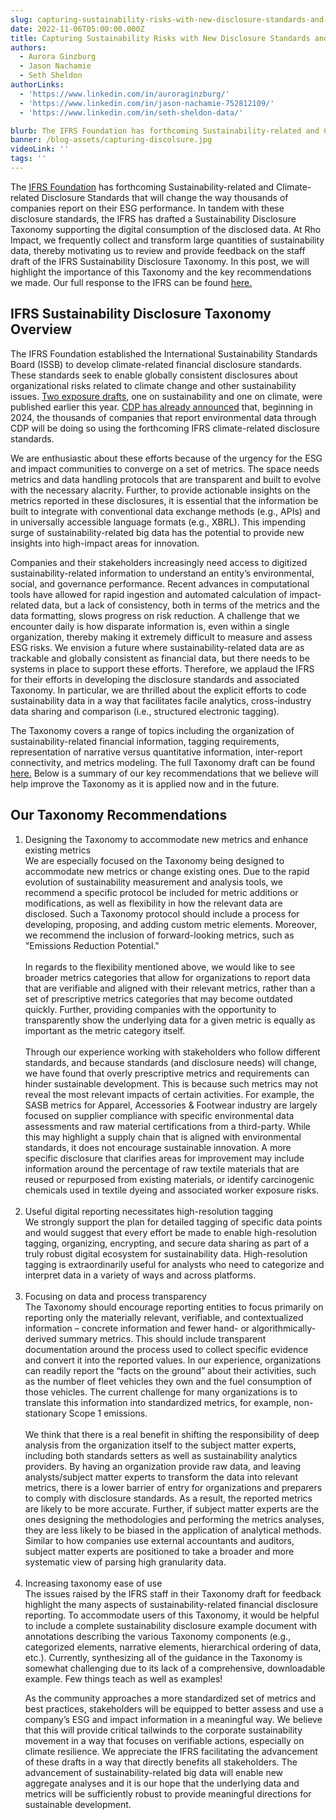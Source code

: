 ```yaml
---
slug: capturing-sustainability-risks-with-new-disclosure-standards-and-big-data
date: 2022-11-06T05:00:00.000Z
title: Capturing Sustainability Risks with New Disclosure Standards and Big Data
authors:
  - Aurora Ginzburg
  - Jason Nachamie
  - Seth Sheldon
authorLinks:
  - 'https://www.linkedin.com/in/auroraginzburg/'
  - 'https://www.linkedin.com/in/jason-nachamie-752812109/'
  - 'https://www.linkedin.com/in/seth-sheldon-data/'

blurb: The IFRS Foundation has forthcoming Sustainability-related and Climate-related Disclosure Standards that will change the way thousands of companies report on their ESG performance. In tandem with these disclosure standards, the IFRS has drafted a Sustainability Disclosure Taxonomy supporting the digital consumption of the disclosed data. At Rho Impact, we frequently collect and transform large quantities of sustainability data, thereby motivating us to review and provide feedback on the staff draft of the IFRS Sustainability Disclosure Taxonomy. In this post, we will highlight the importance of this Taxonomy and the key recommendations we made. Our full response to the IFRS can be found here.
banner: /blog-assets/capturing-discolsure.jpg
videoLink: ''
tags: ''
---
```


<p class="mb-8 text-gray-500 indent-8">The <a class="font-medium text-blue-500 hover:text-blue-700"  href="https://www.ifrs.org/" target="_blank" rel="noreferrer">IFRS Foundation<a/> has forthcoming Sustainability-related and Climate-related Disclosure Standards that will change the way thousands of companies report on their ESG performance. In tandem with these disclosure standards, the IFRS has drafted a Sustainability Disclosure Taxonomy supporting the digital consumption of the disclosed data. At Rho Impact, we frequently collect and transform large quantities of sustainability data, thereby motivating us to review and provide feedback on the staff draft of the IFRS Sustainability Disclosure Taxonomy. In this post, we will highlight the importance of this Taxonomy and the key recommendations we made. Our full response to the IFRS can be found <a class="font-medium text-blue-500 hover:text-blue-700"  href="https://www.ifrs.org/content/dam/ifrs/project/ifrs-sustainability-disclosure-taxonomy/staff-request-for-feedback-comment-letters/r/rho-impact-d9b17c2e-aca2-40c7-a662-78130ccdfa3e/ifrs-taxonomyfeedback-rhoimpact.pdf" target="_blank" rel="noreferrer">here.</a>
</p>

<h2 class="mb-4 h2">IFRS Sustainability Disclosure Taxonomy Overview</h2>

<p class="mb-4">
The IFRS Foundation established the International Sustainability Standards Board (ISSB) to develop climate-related financial disclosure standards. These standards seek to enable globally consistent disclosures about organizational risks related to climate change and other sustainability issues. <a class="font-medium text-blue-500 hover:text-blue-700"  href="https://www.ifrs.org/projects/work-plan/general-sustainability-related-disclosures/#published-documents" target="_blank" rel="noreferrer">Two exposure drafts</a>, one on sustainability and one on climate, were published earlier this year. <a class="font-medium text-blue-500 hover:text-blue-700"  href="https://www.esgtoday.com/cdp-to-integrate-ifrs-climate-disclosure-standard/" target="_blank" rel="noreferrer">CDP has already announced</a> that, beginning in 2024, the thousands of companies that report environmental data through CDP will be doing so using the forthcoming IFRS climate-related disclosure standards.
</p>
<p class="mb-4">
We are enthusiastic about these efforts because of the urgency for the ESG and impact communities to converge on a set of metrics. The space needs metrics and data handling protocols that are transparent and built to evolve with the necessary alacrity. Further, to provide actionable insights on the metrics reported in these disclosures, it is essential that the information be built to integrate with conventional data exchange methods (e.g., APIs) and in universally accessible language formats (e.g., XBRL). This impending surge of sustainability-related big data has the potential to provide new insights into high-impact areas for innovation.
</p>
<p class="mb-4">
Companies and their stakeholders increasingly need access to digitized sustainability-related information to understand an entity’s environmental, social, and governance performance. Recent advances in computational tools have allowed for rapid ingestion and automated calculation of impact-related data, but a lack of consistency, both in terms of the metrics and the data formatting, slows progress on risk reduction. A challenge that we encounter daily is how disparate information is, even within a single organization, thereby making it extremely difficult to measure and assess ESG risks. We envision a future where sustainability-related data are as trackable and globally consistent as financial data, but there needs to be systems in place to support these efforts. Therefore, we applaud the IFRS for their efforts in developing the disclosure standards and associated Taxonomy. In particular, we are thrilled about the explicit efforts to code sustainability data in a way that facilitates facile analytics, cross-industry data sharing and comparison (i.e., structured electronic tagging).
</p>
<p class="mb-12">
The Taxonomy covers a range of topics including the organization of sustainability-related financial information, tagging requirements, representation of narrative versus quantitative information, inter-report connectivity, and metrics modeling. The full Taxonomy draft can be found <a class="font-medium text-blue-500 hover:text-blue-700"  href="https://www.ifrs.org/content/dam/ifrs/project/ifrs-sustainability-disclosure-taxonomy/staff-request-for-feedback-ifrs-sustainability-disclosure-taxonomy.pdf" target="_blank" rel="noreferrer">here.</a> Below is a summary of our key recommendations that we believe will help improve the Taxonomy as it is applied now and in the future.
</p>

<h2 class="mb-4 h2">Our Taxonomy Recommendations
</h2>

<ol class="mb-12 list-decimal indent-12">
  <li>
    <span class="mb-2 font-semibold tracking-wide text-gray-500" style="display: block;">Designing the Taxonomy to accommodate new metrics and enhance existing metrics</span>We are especially focused on the Taxonomy being designed to accommodate new metrics or change existing ones. Due to the rapid evolution of sustainability measurement and analysis tools, we recommend a specific protocol be included for metric additions or modifications, as well as flexibility in how the relevant data are disclosed. Such a Taxonomy protocol should include a process for developing, proposing, and adding custom metric elements. Moreover, we recommend the inclusion of forward-looking metrics, such as "Emissions Reduction Potential."<br/><br/>In regards to the flexibility mentioned above, we would like to see broader metrics categories that allow for organizations to report data that are verifiable and aligned with their relevant metrics, rather than a set of prescriptive metrics categories that may become outdated quickly. Further, providing companies with the opportunity to transparently show the underlying data for a given metric is equally as important as the metric category itself.<br/><br/>Through our experience working with stakeholders who follow different standards, and because standards (and disclosure needs) will change, we have found that overly prescriptive metrics and requirements can hinder sustainable development. This is because such metrics may not reveal the most relevant impacts of certain activities. For example, the SASB metrics for Apparel, Accessories & Footwear industry are largely focused on supplier compliance with specific environmental data assessments and raw material certifications from a third-party. While this may highlight a supply chain that is aligned with environmental standards, it does not encourage sustainable innovation. A more specific disclosure that clarifies areas for improvement may include information around the percentage of raw textile materials that are reused or repurposed from existing materials, or identify carcinogenic chemicals used in textile dyeing and associated worker exposure risks.
  </li>
<br/>
<li>
<span class="mb-2 font-semibold tracking-wide text-gray-500" style="display: block;">Useful digital reporting necessitates high-resolution tagging</span> We strongly support the plan for detailed tagging of specific data points and would suggest that every effort be made to enable high-resolution tagging, organizing, encrypting, and secure data sharing as part of a truly robust digital ecosystem for sustainability data. High-resolution tagging is extraordinarily useful for analysts who need to categorize and interpret data in a variety of ways and across platforms.
</li>
<br/>
<li>
<span class="mb-2 font-semibold tracking-wide text-gray-500" style="display: block;">Focusing on data and process transparency</span>The Taxonomy should encourage reporting entities to focus primarily on reporting only the materially relevant, verifiable, and contextualized information – concrete information and fewer hand- or algorithmically-derived summary metrics. This should include transparent documentation around the process used to collect specific evidence and convert it into the reported values. In our experience, organizations can readily report the “facts on the ground” about their activities, such as the number of fleet vehicles they own and the fuel consumption of those vehicles. The current challenge for many organizations is to translate this information into standardized metrics, for example, non-stationary Scope 1 emissions.<br/><br/>We think that there is a real benefit in shifting the responsibility of deep analysis from the organization itself to the subject matter experts, including both standards setters as well as sustainability analytics providers. By having an organization provide raw data, and leaving analysts/subject matter experts to transform the data into relevant metrics, there is a lower barrier of entry for organizations and preparers to comply with disclosure standards. As a result, the reported metrics are likely to be more accurate. Further, if subject matter experts are the ones designing the methodologies and performing the metrics analyses, they are less likely to be biased in the application of analytical methods. Similar to how companies use external accountants and auditors, subject matter experts are positioned to take a broader and more systematic view of parsing high granularity data.
<br/>
<br/>
<li>
<span class="mb-2 font-semibold tracking-wide text-gray-500" style="display: block;">Increasing taxonomy ease of use</span>The issues raised by the IFRS staff in their Taxonomy draft for feedback highlight the many aspects of sustainability-related financial disclosure reporting. To accommodate users of this Taxonomy, it would be helpful to include a complete sustainability disclosure example document with annotations describing the various Taxonomy components (e.g., categorized elements, narrative elements, hierarchical ordering of data, etc.). Currently, synthesizing all of the guidance in the Taxonomy is somewhat challenging due to its lack of a comprehensive, downloadable example. Few things teach as well as examples!

<p class="mt-12 mb-12">
As the community approaches a more standardized set of metrics and best practices, stakeholders will be equipped to better assess and use a company’s ESG and impact information in a meaningful way. We believe that this will provide critical tailwinds to the corporate sustainability movement in a way that focuses on verifiable actions, especially on climate resilience. We appreciate the IFRS facilitating the advancement of these drafts in a way that directly benefits all stakeholders. The advancement of sustainability-related big data will enable new aggregate analyses and it is our hope that the underlying data and metrics will be sufficiently robust to provide meaningful directions for sustainable development.
</p>
